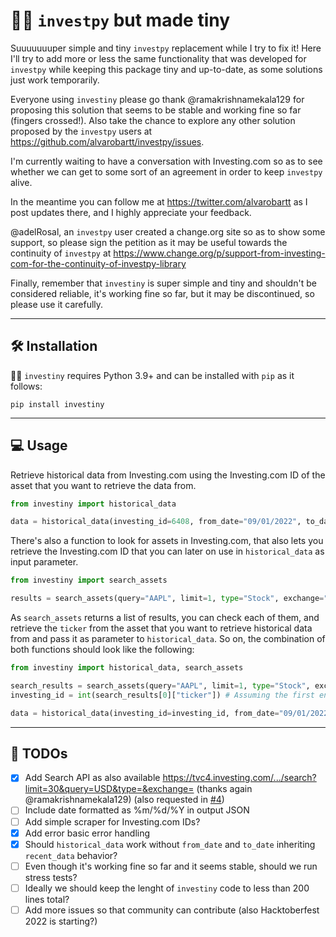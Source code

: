# 🤏🏻 `investpy` but made tiny

Suuuuuuuper simple and tiny `investpy` replacement while I try to fix it! Here I'll try
to add more or less the same functionality that was developed for `investpy` while keeping this
package tiny and up-to-date, as some solutions just work temporarily.

Everyone using `investiny` please go thank @ramakrishnamekala129 for proposing this solution
that seems to be stable and working fine so far (fingers crossed!). Also take the chance to explore
any other solution proposed by the `investpy` users at https://github.com/alvarobartt/investpy/issues.

I'm currently waiting to have a conversation with Investing.com so as to see whether we can get
to some sort of an agreement in order to keep `investpy` alive.

In the meantime you can follow me at https://twitter.com/alvarobartt as I post updates there, and
I highly appreciate your feedback.

@adelRosal, an `investpy` user created a change.org site so as to show some support, so please sign
the petition as it may be useful towards the continuity of `investpy` at https://www.change.org/p/support-from-investing-com-for-the-continuity-of-investpy-library

Finally, remember that `investiny` is super simple and tiny and shouldn't be considered reliable, it's
working fine so far, but it may be discontinued, so please use it carefully.

---

## 🛠️ Installation

🤏🏻 `investiny` requires Python 3.9+ and can be installed with `pip` as it follows:

`pip install investiny`

---

## 💻 Usage

Retrieve historical data from Investing.com using the Investing.com ID of the asset
that you want to retrieve the data from.

```python
from investiny import historical_data

data = historical_data(investing_id=6408, from_date="09/01/2022", to_date="10/01/2022") # Returns AAPL historical data as JSON (without date)
```

There's also a function to look for assets in Investing.com, that also lets you retrieve
the Investing.com ID that you can later on use in `historical_data` as input parameter.

```python
from investiny import search_assets

results = search_assets(query="AAPL", limit=1, type="Stock", exchange="NASDAQ") # Returns a list with all the results found in Investing.com
```

As `search_assets` returns a list of results, you can check each of them, and retrieve the `ticker` from the
asset that you want to retrieve historical data from and pass it as parameter to `historical_data`. So on, the
combination of both functions should look like the following:

```python
from investiny import historical_data, search_assets

search_results = search_assets(query="AAPL", limit=1, type="Stock", exchange="NASDAQ")
investing_id = int(search_results[0]["ticker"]) # Assuming the first entry is the desired one (top result in Investing.com)

data = historical_data(investing_id=investing_id, from_date="09/01/2022", to_date="10/01/2022")
```

---

## 🔮 TODOs

- [X] Add Search API as also available https://tvc4.investing.com/.../search?limit=30&query=USD&type=&exchange= (thanks again @ramakrishnamekala129) (also requested in [#4](https://github.com/alvarobartt/investiny/issues/4))
- [ ] Include date formatted as %m/%d/%Y in output JSON
- [ ] Add simple scraper for Investing.com IDs?
- [X] Add error basic error handling
- [X] Should `historical_data` work without `from_date` and `to_date` inheriting `recent_data` behavior?
- [ ] Even though it's working fine so far and it seems stable, should we run stress tests?
- [ ] Ideally we should keep the lenght of `investiny` code to less than 200 lines total?
- [ ] Add more issues so that community can contribute (also Hacktoberfest 2022 is starting?)
